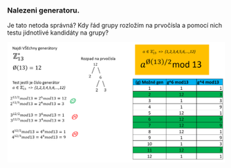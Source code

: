### Nalezeni generatoru.
Je tato netoda správná? Kdy řád grupy rozložím na prvočísla a pomocí nich testu jidnotlivé kandidáty na grupy?
<p float="left">
  <img src="/Folder/Generator proof.PNG" width="600" /> 
</p>
